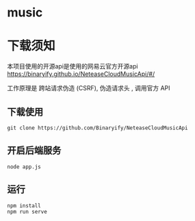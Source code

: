 # music

# 下载须知

本项目使用的开源api是使用的网易云官方开源api <https://binaryify.github.io/NeteaseCloudMusicApi/#/>

工作原理是
跨站请求伪造 (CSRF), 伪造请求头 , 调用官方 API

## 下载使用

```
git clone https://github.com/Binaryify/NeteaseCloudMusicApi
```

## 开启后端服务

```
node app.js
```

## 运行

```
npm install
npm run serve
```
